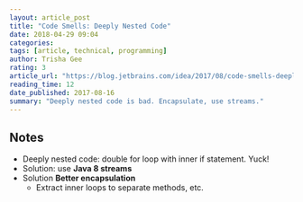 ```yaml
---
layout: article_post
title: "Code Smells: Deeply Nested Code"
date: 2018-04-29 09:04
categories:
tags: [article, technical, programming]
author: Trisha Gee
rating: 3
article_url: "https://blog.jetbrains.com/idea/2017/08/code-smells-deeply-nested-code/"
reading_time: 12
date_published: 2017-08-16
summary: "Deeply nested code is bad. Encapsulate, use streams."
---
```


## Notes

* Deeply nested code: double for loop with inner if statement. Yuck!
* Solution: use **Java 8 streams**
* Solution **Better encapsulation**
  * Extract inner loops to separate methods, etc.
